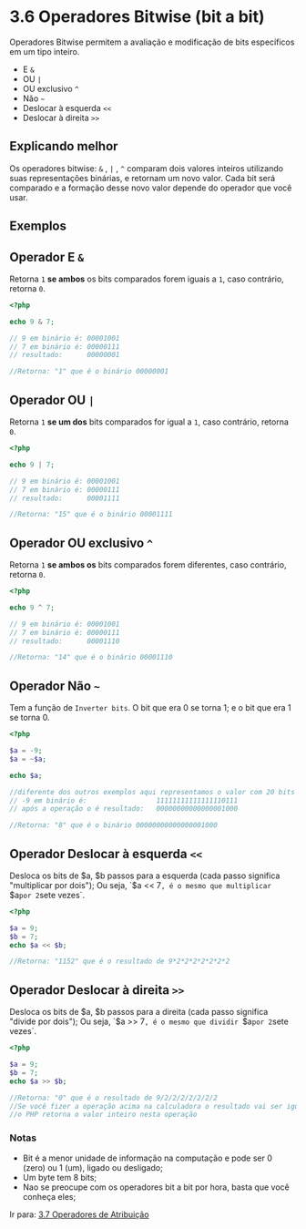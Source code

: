 # 3.6 Operadores Bitwise (bit a bit)

Operadores Bitwise permitem a avaliação e modificação de bits específicos em um tipo inteiro.

- E `&`
- OU `|`
- OU exclusivo `^`
- Não `~`
- Deslocar à esquerda `<<`
- Deslocar à direita `>>`

## Explicando melhor

Os operadores bitwise: `&` , `|` , `^` comparam dois valores inteiros utilizando suas representações binárias, e retornam um novo valor.
Cada bit será comparado e a formação desse novo valor depende do operador que você usar.

## Exemplos

## Operador E `&`
Retorna `1` **se ambos** os bits comparados forem iguais a `1`, caso contrário, retorna `0`.

```php
<?php

echo 9 & 7;

// 9 em binário é: 00001001
// 7 em binário é: 00000111
// resultado:      00000001

//Retorna: "1" que é o binário 00000001 
```

## Operador OU `|`
Retorna `1` **se um dos** bits comparados for igual a `1`, caso contrário, retorna `0`.

```php
<?php

echo 9 | 7;

// 9 em binário é: 00001001
// 7 em binário é: 00000111
// resultado:      00001111

//Retorna: "15" que é o binário 00001111 
```

## Operador OU exclusivo `^`
Retorna `1` **se ambos os** bits comparados forem diferentes, caso contrário, retorna `0`.

```php
<?php

echo 9 ^ 7;

// 9 em binário é: 00001001
// 7 em binário é: 00000111
// resultado:      00001110

//Retorna: "14" que é o binário 00001110 
```

## Operador Não `~`
Tem a função de `Inverter bits`. O bit que era 0 se torna 1; e o bit que era 1 se torna 0.

```php
<?php

$a = -9;
$a = ~$a;

echo $a;

//diferente dos outros exemplos aqui representamos o valor com 20 bits
// -9 em binário é:                 11111111111111110111
// após a operação o é resultado:   00000000000000001000

//Retorna: "8" que é o binário 00000000000000001000
```

## Operador Deslocar à esquerda `<<`
Desloca os bits de $a, $b passos para a esquerda (cada passo significa "multiplicar por dois");
Ou seja, `$a << 7`, é o mesmo que multiplicar `$a` por 2 `sete vezes`.

```php
<?php

$a = 9;
$b = 7;
echo $a << $b;

//Retorna: "1152" que é o resultado de 9*2*2*2*2*2*2*2
```

## Operador Deslocar à direita `>>`
Desloca os bits de $a, $b passos para a direita (cada passo significa "divide por dois");
Ou seja, `$a >> 7`, é o mesmo que dividir `$a` por 2 `sete vezes`.

```php
<?php

$a = 9;
$b = 7;
echo $a >> $b;

//Retorna: "0" que é o resultado de 9/2/2/2/2/2/2/2
//Se você fizer a operação acima na calculadora o resultado vai ser igual a 0.0703125
//o PHP retorna o valor inteiro nesta operação
```

### Notas

- Bit é a menor unidade de informação na computação e pode ser 0 (zero) ou 1 (um), ligado ou desligado;
- Um byte tem 8 bits;
- Nao se preocupe com os operadores bit a bit por hora, basta que você conheça eles;

Ir para: [3.7 Operadores de Atribuição](07-Operadores-atribuicao.md)
